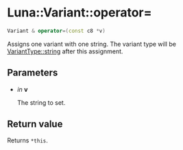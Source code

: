 # Luna::Variant::operator=

```c++
Variant & operator=(const c8 *v)
```

Assigns one variant with one string. The variant type will be [VariantType::string](group___runtime_1ggac1ce0b9d7902d01bfd860c08aed25233ab45cffe084dd3d20d928bee85e7b0f21.md) after this assignment. 



## Parameters
* *in* **v**

    The string to set. 

## Return value
Returns `*this`. 

